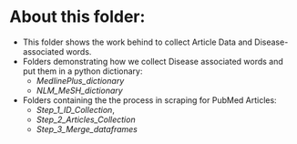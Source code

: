 # About this folder:
- This folder shows the work behind to collect Article Data and Disease-associated words.
- Folders demonstrating how we collect Disease associated words and put them in a python dictionary:
  -  *MedlinePlus_dictionary* 
  -  *NLM_MeSH_dictionary*  
- Folders containing the the process in scraping for PubMed Articles:
  - *Step_1_ID_Collection*, 
  - *Step_2_Articles_Collection* 
  -  *Step_3_Merge_dataframes* 
